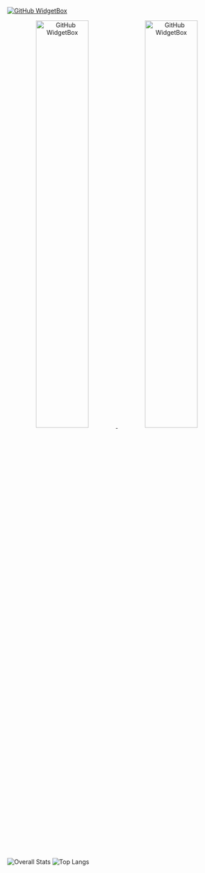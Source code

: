 [![GitHub WidgetBox](https://github-widgetbox.vercel.app/api/profile?username=Protogenic&data=followers,repositories,stars,commits)](https://github.com/Jurredr/github-widgetbox)


<p align="center">
  <a href="https://github.com/Jurredr/github-widgetbox">
          <img width="49%" src="https://github-widgetbox.vercel.app/api/skills?languages=go,cpp,python,postgresql,mysql&includeNames=true" alt="GitHub WidgetBox" />
    <img width="49%" src="https://github-widgetbox.vercel.app/api/skills?tools=git,docker&includeNames=true" alt="GitHub WidgetBox" />
  </a>
</p>

![Overall Stats](https://github-readme-stats.vercel.app/api?username=Protogenic&count_private=true&show_icons=true&hide=contribs)
![Top Langs](https://github-readme-stats.vercel.app/api/top-langs/?username=Protogenic&layout=compact)
